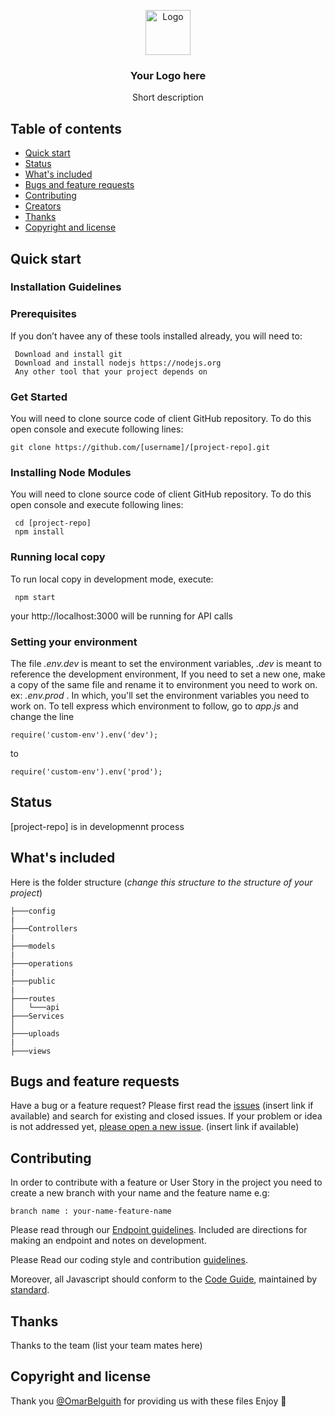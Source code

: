 <p align="center">
  <a href="https://example.com/">
    <img src="https://via.placeholder.com/72" alt="Logo" width=72 height=72>
  </a>

  <h3 align="center">Your Logo here</h3>

  <p align="center">
    Short description
  </p>
</p>

## Table of contents

- [Quick start](#quick-start)
- [Status](#status)
- [What's included](#whats-included)
- [Bugs and feature requests](#bugs-and-feature-requests)
- [Contributing](#contributing)
- [Creators](#creators)
- [Thanks](#thanks)
- [Copyright and license](#copyright-and-license)

## Quick start

### Installation Guidelines

### Prerequisites

If you don’t havee any of these tools installed already, you will need to:

```
 Download and install git
 Download and install nodejs https://nodejs.org
 Any other tool that your project depends on
```

### Get Started

You will need to clone source code of client GitHub repository. To do this open console and execute following lines:

```shell
git clone https://github.com/[username]/[project-repo].git
```

### Installing Node Modules

You will need to clone source code of client GitHub repository. To do this open console and execute following lines:

```
 cd [project-repo]
 npm install
```

### Running local copy

To run local copy in development mode, execute:

```
 npm start
```

your http://localhost:3000 will be running for API calls

### Setting your environment

The file _.env.dev_ is meant to set the environment variables, _.dev_ is meant to reference the development environment,
If you need to set a new one, make a copy of the same file and rename it to environment you need to work on.
ex: _.env.prod_ .
In which, you'll set the environment variables you need to work on.
To tell express which environment to follow, go to _app.js_
and change the line

```
require('custom-env').env('dev');
```

to

```
require('custom-env').env('prod');
```

## Status

[project-repo] is in developmennt process

## What's included

Here is the folder structure (_change this structure to the structure of your project_)

```text
├───config
|
├───Controllers
|
├───models
|
├───operations
|
├───public
|
├───routes
│   └───api
├───Services
│
├───uploads
|
├───views
```

## Bugs and feature requests

Have a bug or a feature request? Please first read the [issues]() (insert link if available) and search for existing and closed issues. If your problem or idea is not addressed yet, [please open a new issue](). (insert link if available)

## Contributing

In order to contribute with a feature or User Story in the project you need to create a new branch with your name and the feature name e.g:

```text
branch name : your-name-feature-name
```

Please read through our [Endpoint guidelines](). Included are directions for making an endpoint and notes on development.

Please Read our coding style and contribution [guidelines]().

Moreover, all Javascript should conform to the [Code Guide](), maintained by [standard](https://github.com/standard/standard).

## Thanks

Thanks to the team (list your team mates here)

## Copyright and license

Thank you [@OmarBelguith](https://github.com/OmarBelguith) for providing us with these files
Enjoy :metal:
